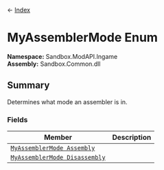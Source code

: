 ← [Index](index)
# MyAssemblerMode Enum
**Namespace:** Sandbox.ModAPI.Ingame  
**Assembly:** Sandbox.Common.dll  
## Summary
Determines what mode an assembler is in.
### Fields
|Member|Description|
|---|---|
|[`MyAssemblerMode Assembly`](Sandbox.ModAPI.Ingame.Assembly)||
|[`MyAssemblerMode Disassembly`](Sandbox.ModAPI.Ingame.Disassembly)||
